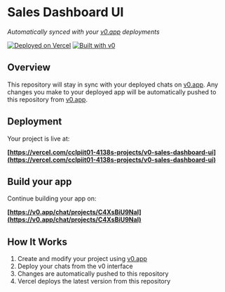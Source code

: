 # Sales Dashboard UI

*Automatically synced with your [v0.app](https://v0.app) deployments*

[![Deployed on Vercel](https://img.shields.io/badge/Deployed%20on-Vercel-black?style=for-the-badge&logo=vercel)](https://vercel.com/cclpiit01-4138s-projects/v0-sales-dashboard-ui)
[![Built with v0](https://img.shields.io/badge/Built%20with-v0.app-black?style=for-the-badge)](https://v0.app/chat/projects/C4XsBiU9Nal)

## Overview

This repository will stay in sync with your deployed chats on [v0.app](https://v0.app).
Any changes you make to your deployed app will be automatically pushed to this repository from [v0.app](https://v0.app).

## Deployment

Your project is live at:

**[https://vercel.com/cclpiit01-4138s-projects/v0-sales-dashboard-ui](https://vercel.com/cclpiit01-4138s-projects/v0-sales-dashboard-ui)**

## Build your app

Continue building your app on:

**[https://v0.app/chat/projects/C4XsBiU9Nal](https://v0.app/chat/projects/C4XsBiU9Nal)**

## How It Works

1. Create and modify your project using [v0.app](https://v0.app)
2. Deploy your chats from the v0 interface
3. Changes are automatically pushed to this repository
4. Vercel deploys the latest version from this repository